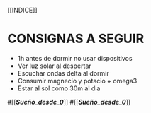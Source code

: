 [[INDICE]]
# CONSIGNAS A SEGUIR
- 1h antes de dormir no usar dispositivos
- Ver luz solar al despertar
- Escuchar ondas delta al dormir
- Consumir magnecio y potacio + omega3
- Estar al sol como 30m al dia

















#[[___Sueño_desde_0___]]
#[[___Sueño_desde_0___]]